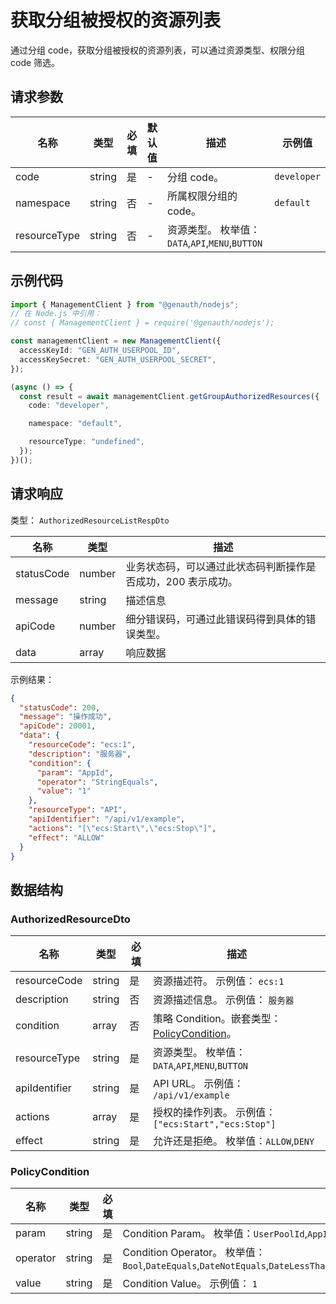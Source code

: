 # 获取分组被授权的资源列表

<!--
  警告⚠️：
  不要直接修改该文档，
  https://github.com/Authing/authing-docs-factory
  使用该项目进行生成
-->

<LastUpdated />

通过分组 code，获取分组被授权的资源列表，可以通过资源类型、权限分组 code 筛选。

## 请求参数

| 名称         | 类型   | 必填 | 默认值 | 描述                                            | 示例值      |
| ------------ | ------ | ---- | ------ | ----------------------------------------------- | ----------- |
| code         | string | 是   | -      | 分组 code。                                     | `developer` |
| namespace    | string | 否   | -      | 所属权限分组的 code。                           | `default`   |
| resourceType | string | 否   | -      | 资源类型。 枚举值：`DATA`,`API`,`MENU`,`BUTTON` |             |

## 示例代码

```ts
import { ManagementClient } from "@genauth/nodejs";
// 在 Node.js 中引用：
// const { ManagementClient } = require('@genauth/nodejs');

const managementClient = new ManagementClient({
  accessKeyId: "GEN_AUTH_USERPOOL_ID",
  accessKeySecret: "GEN_AUTH_USERPOOL_SECRET",
});

(async () => {
  const result = await managementClient.getGroupAuthorizedResources({
    code: "developer",

    namespace: "default",

    resourceType: "undefined",
  });
})();
```

## 请求响应

类型： `AuthorizedResourceListRespDto`

| 名称       | 类型   | 描述                                                         |
| ---------- | ------ | ------------------------------------------------------------ |
| statusCode | number | 业务状态码，可以通过此状态码判断操作是否成功，200 表示成功。 |
| message    | string | 描述信息                                                     |
| apiCode    | number | 细分错误码，可通过此错误码得到具体的错误类型。               |
| data       | array  | 响应数据                                                     |

示例结果：

```json
{
  "statusCode": 200,
  "message": "操作成功",
  "apiCode": 20001,
  "data": {
    "resourceCode": "ecs:1",
    "description": "服务器",
    "condition": {
      "param": "AppId",
      "operator": "StringEquals",
      "value": "1"
    },
    "resourceType": "API",
    "apiIdentifier": "/api/v1/example",
    "actions": "[\"ecs:Start\",\"ecs:Stop\"]",
    "effect": "ALLOW"
  }
}
```

## 数据结构

### <a id="AuthorizedResourceDto"></a> AuthorizedResourceDto

| 名称          | 类型   | 必填 | 描述                                                                       |
| ------------- | ------ | ---- | -------------------------------------------------------------------------- |
| resourceCode  | string | 是   | 资源描述符。 示例值： `ecs:1`                                              |
| description   | string | 否   | 资源描述信息。 示例值： `服务器`                                           |
| condition     | array  | 否   | 策略 Condition。嵌套类型：<a href="#PolicyCondition">PolicyCondition</a>。 |
| resourceType  | string | 是   | 资源类型。 枚举值：`DATA`,`API`,`MENU`,`BUTTON`                            |
| apiIdentifier | string | 是   | API URL。 示例值： `/api/v1/example`                                       |
| actions       | array  | 是   | 授权的操作列表。 示例值： `["ecs:Start","ecs:Stop"]`                       |
| effect        | string | 是   | 允许还是拒绝。 枚举值：`ALLOW`,`DENY`                                      |

### <a id="PolicyCondition"></a> PolicyCondition

| 名称     | 类型   | 必填 | 描述                                                                                                                                                                                                                                                                                                                                                                                                                                     |
| -------- | ------ | ---- | ---------------------------------------------------------------------------------------------------------------------------------------------------------------------------------------------------------------------------------------------------------------------------------------------------------------------------------------------------------------------------------------------------------------------------------------- |
| param    | string | 是   | Condition Param。 枚举值：`UserPoolId`,`AppId`,`RequestFrom`,`UserId`,`UserArn`,`CurrentTime`,`EpochTime`,`SourceIp`,`User`,`MultiFactorAuthPresent`,`MultiFactorAuthAge`,`UserAgent`,`Referer`,`Device`,`OS`,`Country`,`Province`,`City`,`DeviceChanged`,`DeviceUntrusted`,`ProxyUntrusted`,`LoggedInApps`,`Namespace`                                                                                                                  |
| operator | string | 是   | Condition Operator。 枚举值：`Bool`,`DateEquals`,`DateNotEquals`,`DateLessThan`,`DateLessThanEquals`,`DateGreaterThan`,`DateGreaterThanEquals`,`IpAddress`,`NotIpAddress`,`NumericEquals`,`NumericNotEquals`,`NumericLessThan`,`NumericLessThanEquals`,`NumericGreaterThan`,`NumericGreaterThanEquals`,`StringEquals`,`StringNotEquals`,`StringEqualsIgnoreCase`,`StringNotEqualsIgnoreCase`,`StringLike`,`StringNotLike`,`ListContains` |
| value    | string | 是   | Condition Value。 示例值： `1`                                                                                                                                                                                                                                                                                                                                                                                                           |

